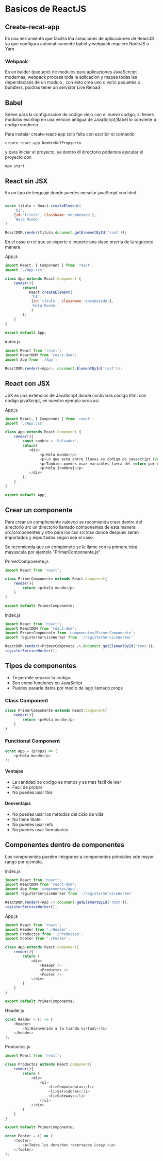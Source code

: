 # Basicos de ReactJS

## Create-recat-app

 Es una herramienta que facilita lña creaciones de aplicaciones de ReactJS
 ya que configura automaticamente babel y webpack
requiere NodeJS o Yarn

### Webpack

Es un bulder (paquete) de modulos para aplicaciones JavaScreipt modernas, webpack
procesa toda la aplicacion y mapea todas las dependecians de un modulo , con esto crea uno o vario paquetes o bundlers, poidras tener un servidor Live Reload

## Babel

Sireve para la configuracion de  codigo viejo con el nuevo codigo, si tienes modulos escritop en una version antigua de JavaScript,Babel lo convierte a codigo moderno

Para instalar create-react-app solo falta con escribir el comando

``create-react-app NombreDelPropyecto``

y para iniciar el proyecto, ya dentro dl directorio podemos ejecutar el proyecto con 

``npm start``

## React sin JSX

Es un tipo de lenguaje donde puedes mesclar javaScript con html

``` JavaScript

const titulo = React.createElement(
    'h1',
    {id:'titulo', className:'encabezado'},
    'Hola Mundo'
)

ReactDOM.render(titulo,document.getElementById('root'));
```

En el caso en el que se exporte e importe una clase mseria de la siguiente manera

App.js

``` JavaScript
import React, { Component } from 'react';
import './App.css'

class App extends React.Component {
    render(){
        return(
           React.createElement(
            'h1',
            {id:'titulo', className:'encabezado'},
            'Hola Mundo'
            )
        );
    }
}

export default App;
```

index.js

``` JavaScript
import React from 'react';
import ReactDOM from 'react-dom';
import App from './App';

ReactDOM.render(<App/>, document.ElementById('root'));
```

## React  con JSX

JSX es una extencion de JavaScript donde conbvinas codigo html con codigo javaScript, en nuestro ejemplo seria asi

App.js

``` JavaScript
import React, { Component } from 'react';
import './App.css'

class App extends React.Component {
    render(){
        const nombre = 'Salvador';
        return(
           <div>
                <p>Hola mundo</p>
                <p>Lo que esta entre llaves es codigo de javascript {console.log("Hola mundo");}</p>
                <p>Tambien puedes usar variables fuera del return por ejemplo:</p>
                <p>Hola {nombre}</p>
           </div>
        );
    }
}

export default App;
```

## Crear un componente

Para crear un compñonente nuievop se recomienda crear dentro del sirectorio src un directorio llamado componentes de esta manera
src/componentes y otro para los css src/css donde despues seran importados y exportados segun sea el caso.

Se recomienda que un compionete se le llame con la primera letra mayuscula por ejemplo "PrimerComponente.js"

PrimerComponente.js

``` JavaScript
import React from 'react';

class PrimerComponente extends React.Component{
    render(){
        return <p>Hola mundo</p>
    }
}

export default PrimerComponente;
```

index.js

``` JavaScript
import React from 'react';
import ReactDOM from 'react-dom';
import PrimerComponente from 'componentes/PrimerComponente';
import registerServiceWorker from './registerServiceWorker'

ReactDOM.render(<PrimerComponete />,document.getElementById('root'));
registerServiceWorker();
```

## Tipos de componentes

* Te permite separar tu codigo.
* Son como funciones en JavaScript
* Puedes pasarle datos por medio de lago llamado props

### Class Component

``` JavaScript
class PrimerComponente extends React.Component{
    render(){
        return <p>Hola mundo</p>
    }
}
```

### Functional Component

``` JavaScript
const App = (props) => (
    <p>Hola mundo</p>
);
```

#### Ventajas

* La cantidad de codigo es menos y es mas facil de leer
* Facil de probar
* No puedes usar this

#### Desventajas

* No puedes usar los metodos del ciclo de vida
* No tiene State
* No puedes usar refs
* No puedes usar formularios

## Componentes dentro de componentes

Los componentes pueden integrarse a componentes princiales ode mayor rango por ejemplo.

index.js

``` JavaScript
import React from 'react';
import ReactDOM from 'react-dom';
import App from 'componentes/App';
import registerServiceWorker from './registerServiceWorker'

ReactDOM.render(<App />,document.getElementById('root'));
registerServiceWorker();
```

App.js

``` JavaScript
import React from 'react';
import Header from './Header';
import Productos from './Productos';
import Footer from './Footer';

class App extends React.Component{
    render(){
        return (
            <div>
                <Header />
                <Productos />
                <Footer />
            </div>
        )
    }
}

export default PrimerComponente;
```

Header.js

``` JavaScript
const Header = () => (
    <header>
        <h1>Bienvenido a la tienda virtual</h1>
    </header>
);
```

Productos.js

``` JavaScript
import React from 'react';

class Productos extends React.Component{
    render(){
        return (
            <div>
                <ul>
                    <li>Computadoras</li>
                    <li>Servidores</li>
                    <li>Gateways</li>
                </ul>
            </div>
        )
    }
}

export default PrimerComponente;
```

``` JavaScript
const Footer = () => (
    <footer>
        <p>Todos los derechos reservados &copy;</p>
    </footer>
);
```

